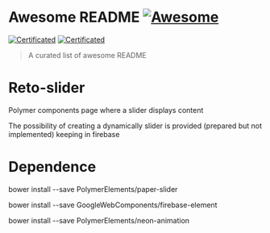 
# Awesome README [![Awesome](https://img.shields.io/badge/certificated-yes-brightgreen.svg)](https://github.com/sindresorhus/awesome)

[![Certificated](https://img.shields.io/badge/certificated-yes-brightgreen.svg)](http://bbva-files.s3.amazonaws.com/cells/bbva-catalog/index.html)
[![Certificated](https://img.shields.io/badge/certificated-no-orange.svg)](#)

> A curated list of awesome README

# Reto-slider
Polymer components page where a slider displays content

The possibility of creating a dynamically slider is provided (prepared but not implemented) keeping in firebase

# Dependence

bower install --save PolymerElements/paper-slider

bower install --save GoogleWebComponents/firebase-element

bower install --save PolymerElements/neon-animation

